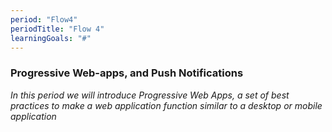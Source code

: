 ```yaml
---
period: "Flow4"
periodTitle: "Flow 4"
learningGoals: "#"
---
```


### Progressive Web-apps, and Push Notifications

*In this period we will introduce Progressive Web Apps, a set of best practices to make a web application function similar to a desktop or mobile application*

  